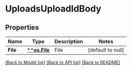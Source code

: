 # UploadsUploadIdBody

## Properties
Name | Type | Description | Notes
------------ | ------------- | ------------- | -------------
**File** | [****os.File**](*os.File.md) | File | [default to null]

[[Back to Model list]](../README.md#documentation-for-models) [[Back to API list]](../README.md#documentation-for-api-endpoints) [[Back to README]](../README.md)

